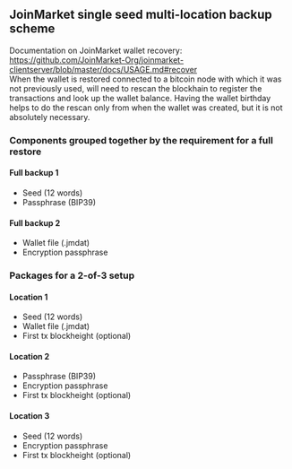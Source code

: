 ## JoinMarket single seed multi-location backup scheme
Documentation on JoinMarket wallet recovery: <https://github.com/JoinMarket-Org/joinmarket-clientserver/blob/master/docs/USAGE.md#recover>  
When the wallet is restored connected to a bitcoin node with which it was not previously used, will need to rescan the blockhain to register the transactions and look up the wallet balance. Having the wallet birthday helps to do the rescan only from when the wallet was created, but it is not absolutely necessary.

### Components grouped together by the requirement for a full restore

#### Full backup 1
* Seed (12 words)
* Passphrase (BIP39)
#### Full backup 2 
* Wallet file (.jmdat)
* Encryption passphrase

### Packages for a 2-of-3 setup

#### Location 1
- Seed (12 words)
- Wallet file (.jmdat)
- First tx blockheight (optional)

#### Location 2 
- Passphrase (BIP39)
- Encryption passphrase 
- First tx blockheight (optional)

#### Location 3
- Seed (12 words)
- Encryption passphrase
- First tx blockheight (optional)
